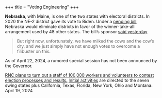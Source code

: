 +++
title = "Voting Engineering"
+++

**Nebraska**, with Maine, is one of the two states with electoral districts. In 2020 the NE-2 district gave its vote to Biden. Under a [pending bill](https://nebraskaexaminer.com/2024/04/03/nebraska-winner-take-all-push-might-be-lost-for-2024-presidential-race/), Nebraska would eliminate districts in favor of the winner-take-all arrangement used by 48 other states. The bill’s sponsor [said yesterday](https://www.mediamatters.org/charlie-kirk/charlie-kirk-puts-pressure-nebraska-state-senator-who-are-your-colleagues-are-ones-are)

>  But right now, unfortunately, we have milked the cows and the cow’s dry, and we just simply have not enough votes to overcome a filibuster on this.

As of April 22, 2024, a rumored special session has not been announced by the Governor.

[RNC plans to turn out a staff of 100,000 workers and volunteers to contest  election processes and results.](https://gop.com/press-release/trump-campaign-and-rnc-unveil-historic-100000-person-strong-election-integrity-program/) [Initial activities](https://www.protectthevote.com) are directed to the seven swing states plus California, Texas, Florida, New York, Ohio and Montana. April 19, 2024